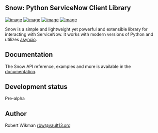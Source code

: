 Snow: Python ServiceNow Client Library
---

[![image](https://img.shields.io/github/license/rbw/snow?style=flat-square)](https://raw.githubusercontent.com/rbw/snow/master/LICENSE)
[![image](https://img.shields.io/pypi/v/snowstorm?style=flat-square)](https://pypi.org/project/snowstorm)
[![image](https://img.shields.io/travis/rbw/snow?style=flat-square)](https://travis-ci.org/rbw/snow)
[![image](https://img.shields.io/pypi/pyversions/snow?style=flat-square)](https://pypi.org/project/snowstorm)


Snow is a simple and lightweight yet powerful and extensible library for interacting with ServiceNow. It works
with modern versions of Python and utilizes [asyncio](https://docs.python.org/3/library/asyncio.html).

Documentation
---

The Snow API reference, examples and more is available in the [documentation](https://python-snow.readthedocs.io/en/latest).

Development status
---

Pre-alpha


Author
------

Robert Wikman <rbw@vault13.org>
